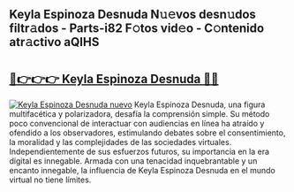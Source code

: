 ## Keyla Espinoza Desnuda N𝚞𝚎vos desn𝚞dos filtr𝚊dos - Parts-i82 F𝚘tos vid𝚎o - C𝚘ntenido atr𝚊ctivo aQIHS

# <h2><a href="http://mbcpdf.tromn.icu/?c=Keyla+Espinoza+Desnuda">🔗👉👉👉 Keyla Espinoza Desnuda 🔗🔗</a></h2>

[![Keyla Espinoza Desnuda nuevo](https://i.imgur.com/pEAQMta.gif)](http://mbcpdf.tromn.icu/?c=Keyla+Espinoza+Desnuda)
Keyla Espinoza Desnuda, una figura multifacética y polarizadora, desafía la comprensión simple. Su método poco convencional de interactuar con audiencias en línea ha atraído y ofendido a los observadores, estimulando debates sobre el consentimiento, la moralidad y las complejidades de las sociedades virtuales. Independientemente de sus esfuerzos futuros, su importancia en la era digital es innegable. Armada con una tenacidad inquebrantable y un encanto innegable, la influencia de Keyla Espinoza Desnuda en el mundo virtual no tiene límites.
